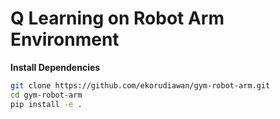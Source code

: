 # Q Learning on Robot Arm Environment

**Install Dependencies**

```bash
git clone https://github.com/ekorudiawan/gym-robot-arm.git
cd gym-robot-arm
pip install -e .
```
